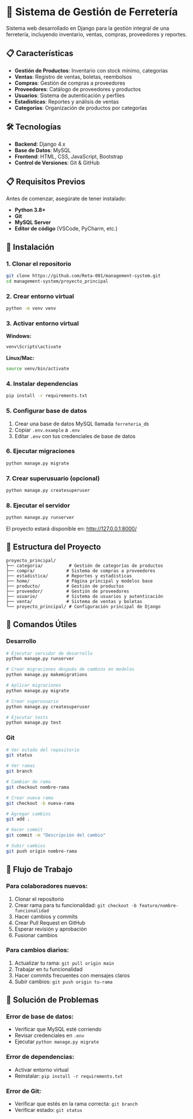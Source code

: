 # 🏪 Sistema de Gestión de Ferretería

Sistema web desarrollado en Django para la gestión integral de una ferretería, incluyendo inventario, ventas, compras, proveedores y reportes.

## 📋 Características

- **Gestión de Productos**: Inventario con stock mínimo, categorías
- **Ventas**: Registro de ventas, boletas, reembolsos
- **Compras**: Gestión de compras a proveedores
- **Proveedores**: Catálogo de proveedores y productos
- **Usuarios**: Sistema de autenticación y perfiles
- **Estadísticas**: Reportes y análisis de ventas
- **Categorías**: Organización de productos por categorías

## 🛠️ Tecnologías

- **Backend**: Django 4.x
- **Base de Datos**: MySQL
- **Frontend**: HTML, CSS, JavaScript, Bootstrap
- **Control de Versiones**: Git & GitHub

## 📋 Requisitos Previos

Antes de comenzar, asegúrate de tener instalado:

- **Python 3.8+**
- **Git**
- **MySQL Server**
- **Editor de código** (VSCode, PyCharm, etc.)

## 🚀 Instalación

### 1. Clonar el repositorio
```bash
git clone https://github.com/Reta-001/management-system.git
cd management-system/proyecto_principal
```

### 2. Crear entorno virtual
```bash
python -m venv venv
```

### 3. Activar entorno virtual
**Windows:**
```bash
venv\Scripts\activate
```

**Linux/Mac:**
```bash
source venv/bin/activate
```

### 4. Instalar dependencias
```bash
pip install -r requirements.txt
```

### 5. Configurar base de datos
1. Crear una base de datos MySQL llamada `ferreteria_db`
2. Copiar `.env.example` a `.env`
3. Editar `.env` con tus credenciales de base de datos

### 6. Ejecutar migraciones
```bash
python manage.py migrate
```

### 7. Crear superusuario (opcional)
```bash
python manage.py createsuperuser
```

### 8. Ejecutar el servidor
```bash
python manage.py runserver
```

El proyecto estará disponible en: http://127.0.0.1:8000/

## 📁 Estructura del Proyecto

```
proyecto_principal/
├── categoria/          # Gestión de categorías de productos
├── compra/            # Sistema de compras a proveedores
├── estadistica/       # Reportes y estadísticas
├── home/              # Página principal y modelos base
├── producto/          # Gestión de productos
├── proveedor/         # Gestión de proveedores
├── usuario/           # Sistema de usuarios y autenticación
├── venta/             # Sistema de ventas y boletas
└── proyecto_principal/ # Configuración principal de Django
```

## 📝 Comandos Útiles

### Desarrollo
```bash
# Ejecutar servidor de desarrollo
python manage.py runserver

# Crear migraciones después de cambios en modelos
python manage.py makemigrations

# Aplicar migraciones
python manage.py migrate

# Crear superusuario
python manage.py createsuperuser

# Ejecutar tests
python manage.py test
```

### Git
```bash
# Ver estado del repositorio
git status

# Ver ramas
git branch

# Cambiar de rama
git checkout nombre-rama

# Crear nueva rama
git checkout -b nueva-rama

# Agregar cambios
git add .

# Hacer commit
git commit -m "Descripción del cambio"

# Subir cambios
git push origin nombre-rama
```

## 🤝 Flujo de Trabajo

### Para colaboradores nuevos:
1. Clonar el repositorio
2. Crear rama para tu funcionalidad: `git checkout -b feature/nombre-funcionalidad`
3. Hacer cambios y commits
4. Crear Pull Request en GitHub
5. Esperar revisión y aprobación
6. Fusionar cambios

### Para cambios diarios:
1. Actualizar tu rama: `git pull origin main`
2. Trabajar en tu funcionalidad
3. Hacer commits frecuentes con mensajes claros
4. Subir cambios: `git push origin tu-rama`

## 🐛 Solución de Problemas

### Error de base de datos:
- Verificar que MySQL esté corriendo
- Revisar credenciales en `.env`
- Ejecutar `python manage.py migrate`

### Error de dependencias:
- Activar entorno virtual
- Reinstalar: `pip install -r requirements.txt`

### Error de Git:
- Verificar que estés en la rama correcta: `git branch`
- Verificar estado: `git status`

